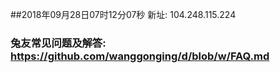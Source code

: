 ##2018年09月28日07时12分07秒 新址: 104.248.115.224
### 兔友常见问题及解答: https://github.com/wanggonging/d/blob/w/FAQ.md
